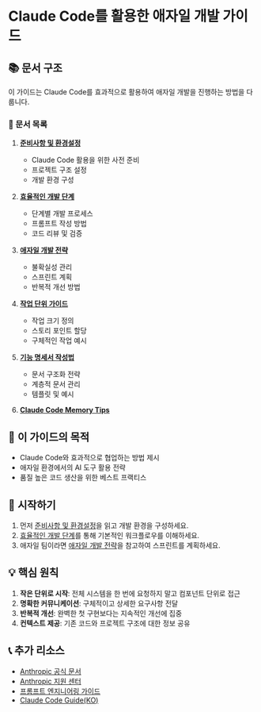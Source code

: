 # Claude Code를 활용한 애자일 개발 가이드

## 📚 문서 구조

이 가이드는 Claude Code를 효과적으로 활용하여 애자일 개발을 진행하는 방법을 다룹니다.

### 📁 문서 목록

1. **[준비사항 및 환경설정](./preparation.md)**

   - Claude Code 활용을 위한 사전 준비
   - 프로젝트 구조 설정
   - 개발 환경 구성

2. **[효율적인 개발 단계](./development-stages.md)**

   - 단계별 개발 프로세스
   - 프롬프트 작성 방법
   - 코드 리뷰 및 검증

3. **[애자일 개발 전략](./agile-strategy.md)**

   - 불확실성 관리
   - 스프린트 계획
   - 반복적 개선 방법

4. **[작업 단위 가이드](./task-units.md)**

   - 작업 크기 정의
   - 스토리 포인트 할당
   - 구체적인 작업 예시

5. **[기능 명세서 작성법](./specification-guide.md)**

   - 문서 구조화 전략
   - 계층적 문서 관리
   - 템플릿 및 예시

6. **[Claude Code Memory Tips](./recommand-claude-memory.md)**

## 🎯 이 가이드의 목적

- Claude Code와 효과적으로 협업하는 방법 제시
- 애자일 환경에서의 AI 도구 활용 전략
- 품질 높은 코드 생산을 위한 베스트 프랙티스

## 🚀 시작하기

1. 먼저 [준비사항 및 환경설정](./preparation.md)을 읽고 개발 환경을 구성하세요.
2. [효율적인 개발 단계](./development-stages.md)를 통해 기본적인 워크플로우를 이해하세요.
3. 애자일 팀이라면 [애자일 개발 전략](./agile-strategy.md)을 참고하여 스프린트를 계획하세요.

## 💡 핵심 원칙

1. **작은 단위로 시작**: 전체 시스템을 한 번에 요청하지 말고 컴포넌트 단위로 접근
2. **명확한 커뮤니케이션**: 구체적이고 상세한 요구사항 전달
3. **반복적 개선**: 완벽한 첫 구현보다는 지속적인 개선에 집중
4. **컨텍스트 제공**: 기존 코드와 프로젝트 구조에 대한 정보 공유

## 📞 추가 리소스

- [Anthropic 공식 문서](https://docs.anthropic.com)
- [Anthropic 지원 센터](https://support.anthropic.com)
- [프롬프트 엔지니어링 가이드](https://docs.anthropic.com/en/docs/build-with-claude/prompt-engineering/overview)
- [Claude Code Guide(KO)](https://docs.anthropic.com/ko/docs/claude-code/overview)
